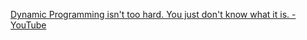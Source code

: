 

[Dynamic Programming isn't too hard. You just don't know what it is. - YouTube](https://www.youtube.com/watch?v=gK8KmTDtX8E)